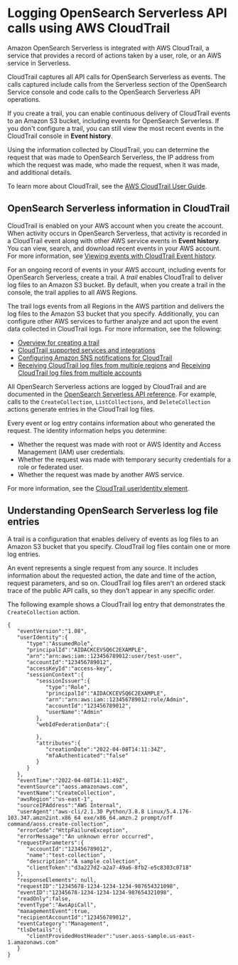 # Logging OpenSearch Serverless API calls using AWS CloudTrail<a name="logging-using-cloudtrail"></a>

Amazon OpenSearch Serverless is integrated with AWS CloudTrail, a service that provides a record of actions taken by a user, role, or an AWS service in Serverless\. 

CloudTrail captures all API calls for OpenSearch Serverless as events\. The calls captured include calls from the Serverless section of the OpenSearch Service console and code calls to the OpenSearch Serverless API operations\.

If you create a trail, you can enable continuous delivery of CloudTrail events to an Amazon S3 bucket, including events for OpenSearch Serverless\. If you don't configure a trail, you can still view the most recent events in the CloudTrail console in **Event history**\. 

Using the information collected by CloudTrail, you can determine the request that was made to OpenSearch Serverless, the IP address from which the request was made, who made the request, when it was made, and additional details\.

To learn more about CloudTrail, see the [AWS CloudTrail User Guide](https://docs.aws.amazon.com/awscloudtrail/latest/userguide/cloudtrail-user-guide.html)\.

## OpenSearch Serverless information in CloudTrail<a name="service-name-info-in-cloudtrail"></a>

CloudTrail is enabled on your AWS account when you create the account\. When activity occurs in OpenSearch Serverless, that activity is recorded in a CloudTrail event along with other AWS service events in **Event history**\. You can view, search, and download recent events in your AWS account\. For more information, see [Viewing events with CloudTrail Event history](https://docs.aws.amazon.com/awscloudtrail/latest/userguide/view-cloudtrail-events.html)\.

For an ongoing record of events in your AWS account, including events for OpenSearch Serverless, create a trail\. A *trail* enables CloudTrail to deliver log files to an Amazon S3 bucket\. By default, when you create a trail in the console, the trail applies to all AWS Regions\. 

The trail logs events from all Regions in the AWS partition and delivers the log files to the Amazon S3 bucket that you specify\. Additionally, you can configure other AWS services to further analyze and act upon the event data collected in CloudTrail logs\. For more information, see the following:
+ [Overview for creating a trail](https://docs.aws.amazon.com/awscloudtrail/latest/userguide/cloudtrail-create-and-update-a-trail.html)
+ [CloudTrail supported services and integrations](https://docs.aws.amazon.com/awscloudtrail/latest/userguide/cloudtrail-aws-service-specific-topics.html)
+ [Configuring Amazon SNS notifications for CloudTrail](https://docs.aws.amazon.com/awscloudtrail/latest/userguide/configure-sns-notifications-for-cloudtrail.html)
+ [Receiving CloudTrail log files from multiple regions](https://docs.aws.amazon.com/awscloudtrail/latest/userguide/receive-cloudtrail-log-files-from-multiple-regions.html) and [Receiving CloudTrail log files from multiple accounts](https://docs.aws.amazon.com/awscloudtrail/latest/userguide/cloudtrail-receive-logs-from-multiple-accounts.html)

All OpenSearch Serverless actions are logged by CloudTrail and are documented in the [OpenSearch Serverless API reference](https://docs.aws.amazon.com/opensearch-service/latest/ServerlessAPIReference/Welcome.html)\. For example, calls to the `CreateCollection`, `ListCollections`, and `DeleteCollection` actions generate entries in the CloudTrail log files\.

Every event or log entry contains information about who generated the request\. The identity information helps you determine:
+ Whether the request was made with root or AWS Identity and Access Management \(IAM\) user credentials\.
+ Whether the request was made with temporary security credentials for a role or federated user\.
+ Whether the request was made by another AWS service\.

For more information, see the [CloudTrail userIdentity element](https://docs.aws.amazon.com/awscloudtrail/latest/userguide/cloudtrail-event-reference-user-identity.html)\.

## Understanding OpenSearch Serverless log file entries<a name="understanding-service-name-entries"></a>

A trail is a configuration that enables delivery of events as log files to an Amazon S3 bucket that you specify\. CloudTrail log files contain one or more log entries\. 

An event represents a single request from any source\. It includes information about the requested action, the date and time of the action, request parameters, and so on\. CloudTrail log files aren't an ordered stack trace of the public API calls, so they don't appear in any specific order\. 

The following example shows a CloudTrail log entry that demonstrates the `CreateCollection` action\.

```
{
   "eventVersion":"1.08",
   "userIdentity":{
      "type":"AssumedRole",
      "principalId":"AIDACKCEVSQ6C2EXAMPLE",
      "arn":"arn:aws:iam::123456789012:user/test-user",
      "accountId":"123456789012",
      "accessKeyId":"access-key",
      "sessionContext":{
         "sessionIssuer":{
            "type":"Role",
            "principalId":"AIDACKCEVSQ6C2EXAMPLE",
            "arn":"arn:aws:iam::123456789012:role/Admin",
            "accountId":"123456789012",
            "userName":"Admin"
         },
         "webIdFederationData":{
            
         },
         "attributes":{
            "creationDate":"2022-04-08T14:11:34Z",
            "mfaAuthenticated":"false"
         }
      }
   },
   "eventTime":"2022-04-08T14:11:49Z",
   "eventSource":"aoss.amazonaws.com",
   "eventName":"CreateCollection",
   "awsRegion":"us-east-1",
   "sourceIPAddress":"AWS Internal",
   "userAgent":"aws-cli/2.1.30 Python/3.8.8 Linux/5.4.176-103.347.amzn2int.x86_64 exe/x86_64.amzn.2 prompt/off command/aoss.create-collection",
   "errorCode":"HttpFailureException",
   "errorMessage":"An unknown error occurred",
   "requestParameters":{
      "accountId":"123456789012",
      "name":"test-collection",
      "description":"A sample collection",
      "clientToken":"d3a227d2-a2a7-49a6-8fb2-e5c8303c0718"
   },
   "responseElements": null,
   "requestID":"12345678-1234-1234-1234-987654321098",
   "eventID":"12345678-1234-1234-1234-987654321098",
   "readOnly":false,
   "eventType":"AwsApiCall",
   "managementEvent":true,
   "recipientAccountId":"123456789012",
   "eventCategory":"Management",
   "tlsDetails":{
      "clientProvidedHostHeader":"user.aoss-sample.us-east-1.amazonaws.com"
   }
}
```